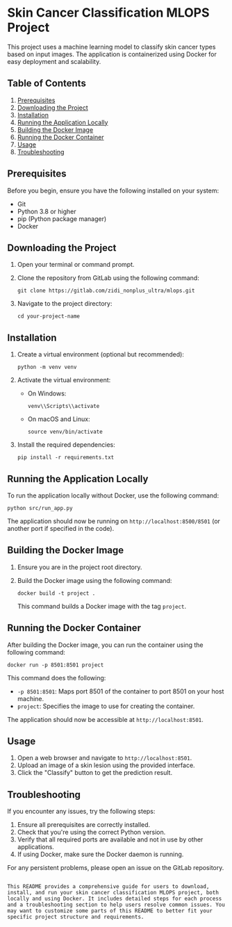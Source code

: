 # Skin Cancer Classification MLOPS Project

This project uses a machine learning model to classify skin cancer types based on input images. The application is containerized using Docker for easy deployment and scalability.

## Table of Contents

1. [Prerequisites](#prerequisites)
2. [Downloading the Project](#downloading-the-project)
3. [Installation](#installation)
4. [Running the Application Locally](#running-the-application-locally)
5. [Building the Docker Image](#building-the-docker-image)
6. [Running the Docker Container](#running-the-docker-container)
7. [Usage](#usage)
8. [Troubleshooting](#troubleshooting)

## Prerequisites

Before you begin, ensure you have the following installed on your system:

- Git
- Python 3.8 or higher
- pip (Python package manager)
- Docker

## Downloading the Project

1. Open your terminal or command prompt.
2. Clone the repository from GitLab using the following command:

   ```
   git clone https://gitlab.com/zidi_nonplus_ultra/mlops.git
   ```

 

3. Navigate to the project directory:

   ```
   cd your-project-name
   ```

## Installation

1. Create a virtual environment (optional but recommended):

   ```
   python -m venv venv
   ```

2. Activate the virtual environment:

   - On Windows:
     ```
     venv\\Scripts\\activate
     ```
   - On macOS and Linux:
     ```
     source venv/bin/activate
     ```

3. Install the required dependencies:

   ```
   pip install -r requirements.txt
   ```

## Running the Application Locally

To run the application locally without Docker, use the following command:

```
python src/run_app.py
```

The application should now be running on `http://localhost:8500/8501` (or another port if specified in the code).

## Building the Docker Image

1. Ensure you are in the project root directory.
2. Build the Docker image using the following command:

   ```
   docker build -t project .
   ```

   This command builds a Docker image with the tag `project`.

## Running the Docker Container

After building the Docker image, you can run the container using the following command:

```
docker run -p 8501:8501 project
```

This command does the following:
- `-p 8501:8501`: Maps port 8501 of the container to port 8501 on your host machine.
- `project`: Specifies the image to use for creating the container.

The application should now be accessible at `http://localhost:8501`.

## Usage

1. Open a web browser and navigate to `http://localhost:8501`.
2. Upload an image of a skin lesion using the provided interface.
3. Click the "Classify" button to get the prediction result.

## Troubleshooting

If you encounter any issues, try the following steps:

1. Ensure all prerequisites are correctly installed.
2. Check that you're using the correct Python version.
3. Verify that all required ports are available and not in use by other applications.
4. If using Docker, make sure the Docker daemon is running.

For any persistent problems, please open an issue on the GitLab repository.

```

This README provides a comprehensive guide for users to download, install, and run your skin cancer classification MLOPS project, both locally and using Docker. It includes detailed steps for each process and a troubleshooting section to help users resolve common issues. You may want to customize some parts of this README to better fit your specific project structure and requirements.